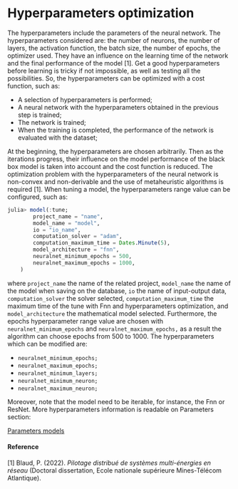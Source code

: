 # Hyperparameters optimization

The hyperparameters include the parameters of the neural network. The hyperparameters considered are: the number of neurons, the number of layers, the activation function, the batch size, the number of epochs, the optimizer used. They have an influence on the learning time of the network and the final performance of the model \[1]. Get a good hyperparameters before learning is tricky if not impossible, as well as testing all the possibilities. So, the hyperparameters can be optimized with a cost function, such as:

* A selection of hyperparameters is performed;
* A neural network with the hyperparameters obtained in the previous step is trained;
* The network is trained;
* When the training is completed, the performance of the network is evaluated with the dataset;

At the beginning, the hyperparameters are chosen arbitrarily. Then as the iterations progress, their influence on the model performance of the black box model is taken into account and the cost function is reduced. The optimization problem with the hyperparameters of the neural network is non-convex and non-derivable and the use of metaheuristic algorithms is required \[1]. When tuning a model, the hyperparameters range value can be configured, such as:

```julia
julia> model(:tune; 
        project_name = "name",
        model_name = "model",
        io = "io_name",
        computation_solver = "adam",
        computation_maximum_time = Dates.Minute(5),
        model_architecture = "fnn", 
        neuralnet_minimum_epochs = 500,
        neuralnet_maximum_epochs = 1000,
    )
```

where `project_name` the name of the related project, `model_name` the name of the model when saving on the database, `io` the name of input-output data, `computation_solver` the solver selected, `computation_maximum_time` the maximum time of the tune with Fnn and hyperparameters optimization, and `model_architecture` the mathematical model selected. Furthermore, the epochs hyperparameter range value are chosen with `neuralnet_minimum_epochs` and `neuralnet_maximum_epochs,` as a result the algorithm can choose epochs from 500 to 1000. The hyperparameters which can be modified are:

* `neuralnet_minimum_epochs;`
* `neuralnet_maximum_epochs;`
* `neuralnet_minimum_layers;`
* `neuralnet_minimum_neuron;`
* `neuralnet_maximum_neuron;`

Moreover, note that the model need to be iterable, for instance, the Fnn or ResNet. More hyperparameters information is readable on Parameters section:

[Parameters models](@ref)

#### Reference

\[1] Blaud, P. (2022). _Pilotage distribué de systèmes multi-énergies en réseau_ (Doctoral dissertation, Ecole nationale supérieure Mines-Télécom Atlantique).
